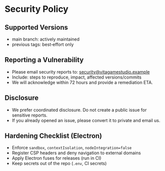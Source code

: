 # Security Policy

## Supported Versions
- main branch: actively maintained
- previous tags: best‑effort only

## Reporting a Vulnerability
- Please email security reports to: security@vitagamestudio.example
- Include: steps to reproduce, impact, affected versions/commits
- We will acknowledge within 72 hours and provide a remediation ETA.

## Disclosure
- We prefer coordinated disclosure. Do not create a public issue for sensitive reports.
- If you already opened an issue, please convert it to private and email us.

## Hardening Checklist (Electron)
- Enforce `sandbox`, `contextIsolation`, `nodeIntegration=false`
- Register CSP headers and deny navigation to external domains
- Apply Electron fuses for releases (run in CI)
- Keep secrets out of the repo (`.env`, CI secrets)

